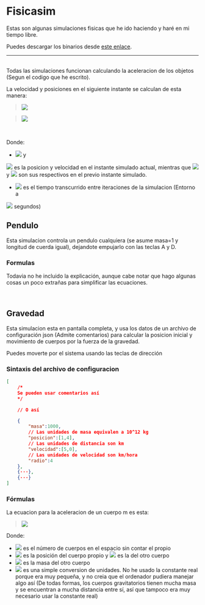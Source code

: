 # Fisicasim

Estas son algunas simulaciones fisicas que he ido haciendo y haré en mi tiempo libre. 

Puedes descargar los binarios desde [este enlace](https://github.com/Yottaqubyter/fisicasim/releases).

---
<br>
Todas las simulaciones funcionan calculando la aceleracion de los objetos (Segun el codigo que he escrito).

La velocidad y posiciones en el siguiente instante se calculan de esta manera:

><img src="https://render.githubusercontent.com/render/math?math=v_f%20=v_0+%2B+a\,dt">

><img src="https://render.githubusercontent.com/render/math?math=r_f%20=r_0+%2B+v\,dt">

<br>

Donde:

- <img src="https://render.githubusercontent.com/render/math?math=r_f"> y 
<img src="https://render.githubusercontent.com/render/math?math=v_f">
es la posicion y velocidad en el instante simulado actual, mientras que 
<img src="https://render.githubusercontent.com/render/math?math=r_0">
y
<img src="https://render.githubusercontent.com/render/math?math=v_0">
son sus respectivos en el previo instante simulado.

- <img src="https://render.githubusercontent.com/render/math?math=dt"> es el tiempo transcurrido entre iteraciones de la simulacion (Entorno a 
<img src="https://render.githubusercontent.com/render/math?math=\frac{1}{60}"> 
segundos)

<br>

## Pendulo
Esta simulacion controla un pendulo cualquiera (se asume masa=1 y longitud de cuerda igual), dejandote empujarlo con las teclas A y D.
<!-- Incluir imagen más tarde-->

### Formulas

Todavia no he incluido la explicación, aunque cabe notar que hago algunas cosas un poco extrañas para simplificar las ecuaciones.

</br>

## Gravedad
Esta simulacion esta en pantalla completa, y usa los datos de un archivo de configuración json (Admite comentarios) para calcular la posicion inicial y movimiento de cuerpos por la fuerza de la gravedad.
<!-- Incluir imagen más tarde 
![Formula euler](https://render.githubusercontent.com/render/math?math=e^{i\pi}=-1)
Este es el formato para usar latex (Si hay algún espacio en la formula, sustituirlo con un %20)
-->

Puedes moverte por el sistema usando las teclas de dirección

### Sintaxis del archivo de configuracion

```json
[
    /*
    Se pueden usar comentarios así
    */

    // O así

    {
        "masa":1000, 
        // Las unidades de masa equivalen a 10^12 kg
        "posicion":[1,4],
        // Las unidades de distancia son km
        "velocidad":[5,0],
        // Las unidades de velocidad son km/hora
        "radio":4
    },
    {···},
    {···}
] 
```

### Fórmulas

La ecuacion para la aceleracion de un cuerpo m es esta:

><img src="https://render.githubusercontent.com/render/math?math=a_m = G' \, \sum_{k=0}^{n} {\frac{\overrightarrow{AP_k}\,m_k}{\left|\overrightarrow{AP_k}\right|^3}}">

Donde:

- <img src="https://render.githubusercontent.com/render/math?math=n"> es el número de cuerpos en el espacio sin contar el propio
- <img src="https://render.githubusercontent.com/render/math?math=A"> es la posición del cuerpo propio y <img src="https://render.githubusercontent.com/render/math?math=P_k"> es la del otro cuerpo
-  <img src="https://render.githubusercontent.com/render/math?math=m_k"> es la masa del otro cuerpo
- <img src="https://render.githubusercontent.com/render/math?math=G'\, \frac{km^3}{Gt\,h^2}=G \, \frac{m^3}{kg\,s^2} \, \frac{10^12 \cdot 3600^2}{1000^3}"> es una simple conversion de unidades. No he usado la constante real porque era muy pequeña, y no creia que el ordenador pudiera manejar algo así (De todas formas, los cuerpos gravitatorios tienen mucha masa y se encuentran a mucha distancia entre sí, así que tampoco era muy necesario usar la constante real)